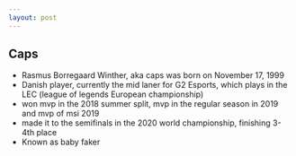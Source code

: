 ```yaml
---
layout: post
---
```

## Caps

- Rasmus Borregaard Winther, aka caps was born on November 17, 1999
- Danish player, currently the mid laner for G2 Esports, which plays in the LEC (league of legends European championship)
- won mvp in the 2018 summer split, mvp in the regular season in 2019 and mvp of msi 2019
- made it to the semifinals in the 2020 world championship, finishing 3-4th place
- Known as baby faker